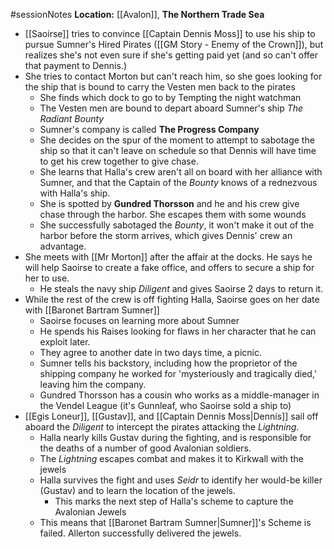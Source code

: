 #sessionNotes 
**Location:** [[Avalon]], **The Northern Trade Sea**

- [[Saoirse]] tries to convince [[Captain Dennis Moss]] to use his ship to pursue Sumner's Hired Pirates ([[GM Story - Enemy of the Crown]]), but realizes she's not even sure if she's getting paid yet (and so can't offer that payment to Dennis.)
- She tries to contact Morton but can't reach him, so she goes looking for the ship that is bound to carry the Vesten men back to the pirates
	- She finds which dock to go to by Tempting the night watchman
	- The Vesten men are bound to depart aboard Sumner's ship *The Radiant Bounty*
	- Sumner's company is called **The Progress Company**
	- She decides on the spur of the moment to attempt to sabotage the ship so that it can't leave on schedule so that Dennis will have time to get his crew together to give chase.
	- She learns that Halla's crew aren't all on board with her alliance with Sumner, and that the Captain of the *Bounty* knows of a rednezvous with Halla's ship.
	- She is spotted by **Gundred Thorsson** and he and his crew give chase through the harbor.  She escapes them with some wounds
	- She successfully sabotaged the *Bounty*, it won't make it out of the harbor before the storm arrives, which gives Dennis' crew an advantage.
- She meets with [[Mr Morton]] after the affair at the docks.  He says he will help Saoirse to create a fake office, and offers to secure a ship for her to use.
	- He steals the navy ship *Diligent* and gives Saoirse 2 days to return it.
- While the rest of the crew is off fighting Halla, Saoirse goes on her date with [[Baronet Bartram Sumner]]
	- Saoirse focuses on learning more about Sumner
	- He spends his Raises looking for flaws in her character that he can exploit later.
	- They agree to another date in two days time, a picnic.
	- Sumner tells his backstory, including how the proprietor of the shipping company he worked for 'mysteriously and tragically died,' leaving him the company.
	- Gundred Thorsson has a cousin who works as a middle-manager in the Vendel League (it's Gunnleaf, who Saoirse sold a ship to)
- [[Egis Loneur]], [[Gustav]], and [[Captain Dennis Moss|Dennis]] sail off aboard the *Diligent* to intercept the pirates attacking the *Lightning*.
	- Halla nearly kills Gustav during the fighting, and is responsible for the deaths of a number of good Avalonian soldiers.
	- The *Lightning* escapes combat and makes it to Kirkwall with the jewels
	- Halla survives the fight and uses *Seidr* to identify her would-be killer (Gustav) and to learn the location of the jewels.
		- This marks the next step of Halla's scheme to capture the Avalonian Jewels
	- This means that [[Baronet Bartram Sumner|Sumner]]'s Scheme is failed.  Allerton successfully delivered the jewels.